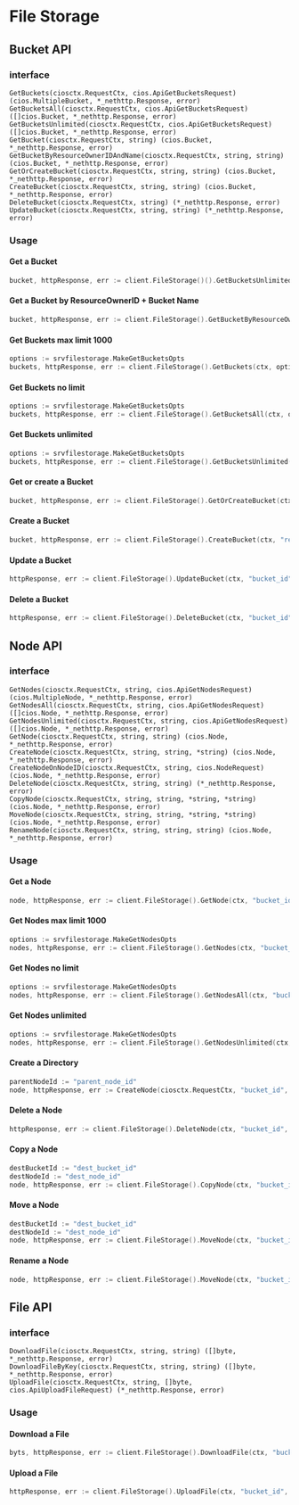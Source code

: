 # File Storage

## Bucket API

### interface

```
GetBuckets(ciosctx.RequestCtx, cios.ApiGetBucketsRequest) (cios.MultipleBucket, *_nethttp.Response, error)
GetBucketsAll(ciosctx.RequestCtx, cios.ApiGetBucketsRequest) ([]cios.Bucket, *_nethttp.Response, error)
GetBucketsUnlimited(ciosctx.RequestCtx, cios.ApiGetBucketsRequest) ([]cios.Bucket, *_nethttp.Response, error)
GetBucket(ciosctx.RequestCtx, string) (cios.Bucket, *_nethttp.Response, error)
GetBucketByResourceOwnerIDAndName(ciosctx.RequestCtx, string, string) (cios.Bucket, *_nethttp.Response, error)
GetOrCreateBucket(ciosctx.RequestCtx, string, string) (cios.Bucket, *_nethttp.Response, error)
CreateBucket(ciosctx.RequestCtx, string, string) (cios.Bucket, *_nethttp.Response, error)
DeleteBucket(ciosctx.RequestCtx, string) (*_nethttp.Response, error)
UpdateBucket(ciosctx.RequestCtx, string, string) (*_nethttp.Response, error)
```

### Usage

#### Get a Bucket

```go
bucket, httpResponse, err := client.FileStorage()().GetBucketsUnlimited(ctx, "bucket_id")
```

#### Get a Bucket by ResourceOwnerID + Bucket Name

```go
bucket, httpResponse, err := client.FileStorage().GetBucketByResourceOwnerIDAndName(ctx, "resource_owner_id", "name")
```

#### Get Buckets max limit 1000

```go
options := srvfilestorage.MakeGetBucketsOpts
buckets, httpResponse, err := client.FileStorage().GetBuckets(ctx, options().Name("test"))
```

#### Get Buckets no limit 

```go
options := srvfilestorage.MakeGetBucketsOpts
buckets, httpResponse, err := client.FileStorage().GetBucketsAll(ctx, options().Name("test").Limit(2000))
```

#### Get Buckets unlimited

```go
options := srvfilestorage.MakeGetBucketsOpts
buckets, httpResponse, err := client.FileStorage().GetBucketsUnlimited(ctx, options().Name("test"))
```


#### Get or create a Bucket

```go
bucket, httpResponse, err := client.FileStorage().GetOrCreateBucket(ctx, "resource_owner_id", "name")
```

#### Create a Bucket

```go
bucket, httpResponse, err := client.FileStorage().CreateBucket(ctx, "resource_owner_id", "name")
```

#### Update a Bucket

```go
httpResponse, err := client.FileStorage().UpdateBucket(ctx, "bucket_id", "name")
```

#### Delete a Bucket

```go
httpResponse, err := client.FileStorage().DeleteBucket(ctx, "bucket_id")
```


## Node API

### interface

```
GetNodes(ciosctx.RequestCtx, string, cios.ApiGetNodesRequest) (cios.MultipleNode, *_nethttp.Response, error)
GetNodesAll(ciosctx.RequestCtx, string, cios.ApiGetNodesRequest) ([]cios.Node, *_nethttp.Response, error)
GetNodesUnlimited(ciosctx.RequestCtx, string, cios.ApiGetNodesRequest) ([]cios.Node, *_nethttp.Response, error)
GetNode(ciosctx.RequestCtx, string, string) (cios.Node, *_nethttp.Response, error)
CreateNode(ciosctx.RequestCtx, string, string, *string) (cios.Node, *_nethttp.Response, error)
CreateNodeOnNodeID(ciosctx.RequestCtx, string, cios.NodeRequest) (cios.Node, *_nethttp.Response, error)
DeleteNode(ciosctx.RequestCtx, string, string) (*_nethttp.Response, error)
CopyNode(ciosctx.RequestCtx, string, string, *string, *string) (cios.Node, *_nethttp.Response, error)
MoveNode(ciosctx.RequestCtx, string, string, *string, *string) (cios.Node, *_nethttp.Response, error)
RenameNode(ciosctx.RequestCtx, string, string, string) (cios.Node, *_nethttp.Response, error)
```

### Usage

#### Get a Node

```go
node, httpResponse, err := client.FileStorage().GetNode(ctx, "bucket_id", "node_id")
```


#### Get Nodes max limit 1000

```go
options := srvfilestorage.MakeGetNodesOpts
nodes, httpResponse, err := client.FileStorage().GetNodes(ctx, "bucket_id", options().Limit(200).Name("sample"))
```

#### Get Nodes no limit 

```go
options := srvfilestorage.MakeGetNodesOpts
nodes, httpResponse, err := client.FileStorage().GetNodesAll(ctx, "bucket_id", options().Limit(20000).Name("sample"))
```

#### Get Nodes unlimited

```go
options := srvfilestorage.MakeGetNodesOpts
nodes, httpResponse, err := client.FileStorage().GetNodesUnlimited(ctx, "bucket_id", options().Name("sample"))
```


#### Create a Directory

```go
parentNodeId := "parent_node_id"
node, httpResponse, err := CreateNode(ciosctx.RequestCtx, "bucket_id", "node_name", &parentNodeId)
```

#### Delete a Node

```go
httpResponse, err := client.FileStorage().DeleteNode(ctx, "bucket_id", "node_id")
```

#### Copy a Node

```go
destBucketId := "dest_bucket_id"
destNodeId := "dest_node_id"
node, httpResponse, err := client.FileStorage().CopyNode(ctx, "bucket_id", "node_id", &destBucketId, &destNodeId)
```

#### Move a Node

```go
destBucketId := "dest_bucket_id"
destNodeId := "dest_node_id"
node, httpResponse, err := client.FileStorage().MoveNode(ctx, "bucket_id", "node_id", &destBucketId, &destNodeId)
```

#### Rename a Node

```go
node, httpResponse, err := client.FileStorage().MoveNode(ctx, "bucket_id", "node_id", "name")
```

## File API

### interface


```
DownloadFile(ciosctx.RequestCtx, string, string) ([]byte, *_nethttp.Response, error)
DownloadFileByKey(ciosctx.RequestCtx, string, string) ([]byte, *_nethttp.Response, error)
UploadFile(ciosctx.RequestCtx, string, []byte, cios.ApiUploadFileRequest) (*_nethttp.Response, error)
```

### Usage

#### Download a File

```go
byts, httpResponse, err := client.FileStorage().DownloadFile(ctx, "bucket_id", "node_id")
```

#### Upload a File

```go
httpResponse, err := client.FileStorage().UploadFile(ctx, "bucket_id", []byte{}, srvfilestorage.MakeUploadFileOpts().NodeId("node_id"))
```